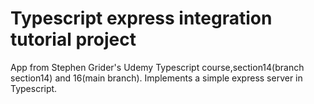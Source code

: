 # Typescript express integration tutorial project

App from Stephen Grider's Udemy Typescript course,section14(branch section14) and 16(main branch). Implements a simple express server in Typescript.
